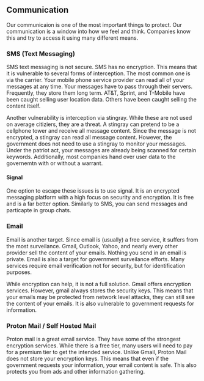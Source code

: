 ## Communication

Our communicaion is one of the most important things to protect. Our communication is a window into how we feel and think. Companies know this and try to access it using many different means.

### SMS (Text Messaging)

SMS text messaging is not secure. SMS has no encryption. This means that it is vulnerable to several forms of interception. The most common one is via the carrier. Your mobile phone service provider can read all of your messages at any time. Your messages have to pass through their servers. Frequently, they store them long term. AT&T, Sprint, and T-Mobile have been caught selling user location data. Others have been caught selling the content itself.

Another vulnerability is interception via stingray. While these are not used on average citiziers, they are a threat. A stingray can pretend to be a cellphone tower and receive all message content. Since the message is not encrypted, a stingray can read all message content. However, the government does not need to use a stingray to monitor your messages. Under the patriot act, your messages are already being scanned for certain keywords. Additionally, most companies hand over user data to the governemtn with or without a warrant.

#### Signal

One option to escape these issues is to use signal. It is an encrypted messaging platform with a high focus on security and encryption. It is free and is a far better option. Similarly to SMS, you can send messages and particapte in group chats.

### Email

Email is another target. Since email is (usually) a free service, it suffers from the most surveilance. Gmail, Outlook, Yahoo, and nearly every other provider sell the content of your emails. Nothing you send in an email is private. Email is also a target for government surveilance efforts. Many services require email verification not for security, but for identification purposes. 

While encryption can help, it is not a full solution. Gmail offers encryption services. However, gmail always stores the security keys. This means that your emails may be protected from network level attacks, they can still see the content of your emails. It is also vulnerable to government requests for information. 

### Proton Mail / Self Hosted Mail

Proton mail is a great email service. They have some of the strongest encryption services. While there is a free tier, many users will need to pay for a premium tier to get the intended service. Unlike Gmail, Proton Mail does not store your encryption keys. This means that even if the government requests your information, your email content is safe. This also protects you from ads and other information gathering.